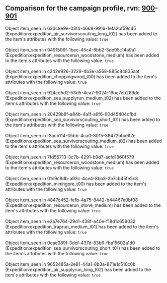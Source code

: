 ## Comparison for the campaign profile, rvn: [900](https://github.com/PRO100KatYT/FortniteProfileRevisions/tree/main/profiles/campaign/900%20campaign.json)-[901](https://github.com/PRO100KatYT/FortniteProfileRevisions/tree/main/profiles/campaign/901%20campaign.json)

Object item_seen in 63dc8e9e-03f4-4668-9916-1efa2bf59c45 (Expedition:expedition_air_survivorscouting_long_t02) has been added to the item's attributes with the following value: `true`
<br><br>
Object item_seen in 9491596f-1bec-45c4-8bb2-3de95c14a9a1 (Expedition:expedition_resourcerun_woodstone_medium) has been added to the item's attributes with the following value: `true`
<br><br>
Object item_seen in c242e926-3229-4b3e-a568-885c84835aaf (Expedition:expedition_choppingwood_t00) has been added to the item's attributes with the following value: `true`
<br><br>
Object item_seen in 924cd5d2-53d5-4ea7-9024-19be7eb269de (Expedition:expedition_sea_supplyrun_medium_t02) has been added to the item's attributes with the following value: `true`
<br><br>
Object item_seen in 20429b8f-a84b-4a1f-a9f6-90d45404cfbd (Expedition:expedition_sea_survivorscouting_short_t01) has been added to the item's attributes with the following value: `true`
<br><br>
Object item_seen in f3acb114-05bb-4ca0-8015-38472bba6f7e (Expedition:expedition_sea_survivorscouting_medium_t02) has been added to the item's attributes with the following value: `true`
<br><br>
Object item_seen in 7fd56713-3c7b-4291-b9d7-aefd1860f579 (Expedition:expedition_resourcerun_woodstone_medium) has been added to the item's attributes with the following value: `true`
<br><br>
Object item_seen in 01c9c8db-a93c-4ce4-8bb8-2b7cb45fe5c8 (Expedition:expedition_miningore_t00) has been added to the item's attributes with the following value: `true`
<br><br>
Object item_seen in 4847c452-fefb-4a75-8442-b44467e0bf08 (Expedition:expedition_resourcerun_stone_medium) has been added to the item's attributes with the following value: `true`
<br><br>
Object item_seen in e2a7e764-29d1-438f-a40e-f18d1c659032 (Expedition:expedition_traprun_medium_t01) has been added to the item's attributes with the following value: `true`
<br><br>
Object item_seen in 0cae389f-3dcf-437d-83b6-fba15602a1d0 (Expedition:expedition_sea_survivorscouting_short_t01) has been added to the item's attributes with the following value: `true`
<br><br>
Object item_seen in 9652485a-2e81-44a1-8b3a-871e1c510c0b (Expedition:expedition_air_supplyrun_long_t02) has been added to the item's attributes with the following value: `true`
<br><br>
